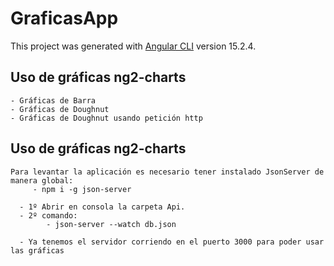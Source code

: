 # GraficasApp

This project was generated with [Angular CLI](https://github.com/angular/angular-cli) version 15.2.4.

## Uso de gráficas ng2-charts

```
- Gráficas de Barra
- Gráficas de Doughnut
- Gráficas de Doughnut usando petición http
```


## Uso de gráficas ng2-charts


```
Para levantar la aplicación es necesario tener instalado JsonServer de manera global:
     - npm i -g json-server

  - 1º Abrir en consola la carpeta Api.
  - 2º comando: 
        - json-server --watch db.json

  - Ya tenemos el servidor corriendo en el puerto 3000 para poder usar las gráficas      
